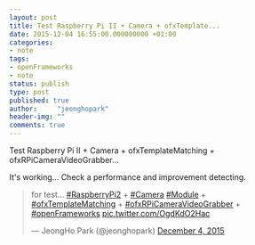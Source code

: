 ```yaml
---
layout: post
title: Test Raspberry Pi II + Camera + ofxTemplate...
date: 2015-12-04 16:55:00.000000000 +01:00
categories:
- note
tags:
- openFrameworks
- note
status: publish
type: post
published: true
author:     "jeonghopark"
header-img: ""
comments: true
---
```

Test Raspberry Pi II + Camera + ofxTemplateMatching + ofxRPiCameraVideoGrabber...

It's working... Check a performance and improvement detecting.

<blockquote class="twitter-video" lang="en"><p lang="en" dir="ltr">for test... <a href="https://twitter.com/hashtag/RaspberryPi2?src=hash">#RaspberryPi2</a> + <a href="https://twitter.com/hashtag/Camera?src=hash">#Camera</a> <a href="https://twitter.com/hashtag/Module?src=hash">#Module</a> + <a href="https://twitter.com/hashtag/ofxTemplateMatching?src=hash">#ofxTemplateMatching</a> + <a href="https://twitter.com/hashtag/ofxRPiCameraVideoGrabber?src=hash">#ofxRPiCameraVideoGrabber</a> + <a href="https://twitter.com/hashtag/openFrameworks?src=hash">#openFrameworks</a> <a href="https://t.co/OgdKdO2Hac">pic.twitter.com/OgdKdO2Hac</a></p>&mdash; JeongHo Park (@jeonghopark) <a href="https://twitter.com/jeonghopark/status/672794631772459008">December 4, 2015</a></blockquote> <script async src="//platform.twitter.com/widgets.js" charset="utf-8"></script> 

